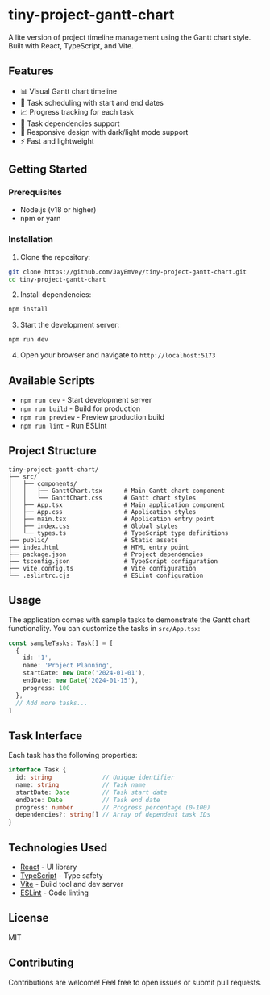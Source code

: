 # tiny-project-gantt-chart

A lite version of project timeline management using the Gantt chart style. Built with React, TypeScript, and Vite.

## Features

- 📊 Visual Gantt chart timeline
- 📅 Task scheduling with start and end dates
- 📈 Progress tracking for each task
- 🔗 Task dependencies support
- 🎨 Responsive design with dark/light mode support
- ⚡ Fast and lightweight

## Getting Started

### Prerequisites

- Node.js (v18 or higher)
- npm or yarn

### Installation

1. Clone the repository:
```bash
git clone https://github.com/JayEmVey/tiny-project-gantt-chart.git
cd tiny-project-gantt-chart
```

2. Install dependencies:
```bash
npm install
```

3. Start the development server:
```bash
npm run dev
```

4. Open your browser and navigate to `http://localhost:5173`

## Available Scripts

- `npm run dev` - Start development server
- `npm run build` - Build for production
- `npm run preview` - Preview production build
- `npm run lint` - Run ESLint

## Project Structure

```
tiny-project-gantt-chart/
├── src/
│   ├── components/
│   │   ├── GanttChart.tsx      # Main Gantt chart component
│   │   └── GanttChart.css      # Gantt chart styles
│   ├── App.tsx                 # Main application component
│   ├── App.css                 # Application styles
│   ├── main.tsx                # Application entry point
│   ├── index.css               # Global styles
│   └── types.ts                # TypeScript type definitions
├── public/                     # Static assets
├── index.html                  # HTML entry point
├── package.json                # Project dependencies
├── tsconfig.json               # TypeScript configuration
├── vite.config.ts              # Vite configuration
└── .eslintrc.cjs               # ESLint configuration
```

## Usage

The application comes with sample tasks to demonstrate the Gantt chart functionality. You can customize the tasks in `src/App.tsx`:

```typescript
const sampleTasks: Task[] = [
  {
    id: '1',
    name: 'Project Planning',
    startDate: new Date('2024-01-01'),
    endDate: new Date('2024-01-15'),
    progress: 100
  },
  // Add more tasks...
]
```

## Task Interface

Each task has the following properties:

```typescript
interface Task {
  id: string              // Unique identifier
  name: string            // Task name
  startDate: Date         // Task start date
  endDate: Date           // Task end date
  progress: number        // Progress percentage (0-100)
  dependencies?: string[] // Array of dependent task IDs
}
```

## Technologies Used

- [React](https://react.dev/) - UI library
- [TypeScript](https://www.typescriptlang.org/) - Type safety
- [Vite](https://vitejs.dev/) - Build tool and dev server
- [ESLint](https://eslint.org/) - Code linting

## License

MIT

## Contributing

Contributions are welcome! Feel free to open issues or submit pull requests.
